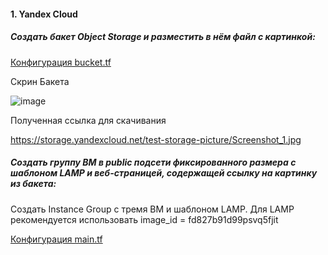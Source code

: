 #### 1. Yandex Cloud

##### Создать бакет Object Storage и разместить в нём файл с картинкой:

[Конфигурация bucket.tf](https://github.com/inyushov/devops-netology/blob/main/work/clopro-02/src/bucket.tf)

Скрин Бакета

![image](https://github.com/inyushov/devops-netology/assets/127683348/c2e30ab5-ec74-443e-b451-f3c8d26cf416)

Полученная ссылка для скачивания

https://storage.yandexcloud.net/test-storage-picture/Screenshot_1.jpg

##### Создать группу ВМ в public подсети фиксированного размера с шаблоном LAMP и веб-страницей, содержащей ссылку на картинку из бакета:

Создать Instance Group с тремя ВМ и шаблоном LAMP. Для LAMP рекомендуется использовать image_id = fd827b91d99psvq5fjit 

[Конфигурация main.tf](https://github.com/inyushov/devops-netology/blob/main/work/clopro-02/src/main.tf)
